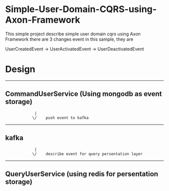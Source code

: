 # Simple-User-Domain-CQRS-using-Axon-Framework

This simple project describe simple user domain cqrs using Axon Framework
there are 3 changes event in this sample, they are

UserCreatedEvent -> UserActivatedEvent -> UserDeactivatedEvent

# Design
---------------------------------
CommandUserService
(Using mongodb as event storage)
----------------------------------
                 |
                \/    push event to kafka

----------------------------
kafka
----------------------------
                 |
                \/    describe event for query persentation layer

--------------------------------------
QueryUserService
(using redis for persentation storage)
---------------------------------------